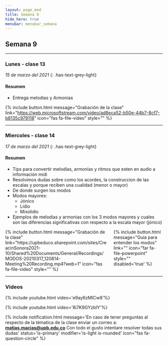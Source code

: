 ```yaml
---
layout: page_mod
title: Semana 9
hide_hero: true
menubar: menubar_semana
---
```


## Semana 9

---

### Lunes - clase 13

<!-- ignore-prettier-start -->

_15 de marzo del 2021_
{: .has-text-grey-light}

<!-- ignore-prettier-end -->

#### Resumen

- Entrega melodias y Armonias

{% include button.html
message="Grabación de la clase"
link="https://web.microsoftstream.com/video/ad8eca52-b50e-44b7-8cf7-b8135c979118"
icon="fas fa-file-video"
style=""
%}

---

### Miercoles - clase 14

<!-- ignore-prettier-start -->

_17 de marzo del 2021_
{: .has-text-grey-light}

<!-- ignore-prettier-end -->

#### Resumen

- Tips para convertir melodías, armonías y ritmos que esten en audio a información midi
- Resolvimos dudas sobre como los acordes, la construccion de las escalas y porque reciben una cualidad (menor o mayor)
- De donde surgen los modos
- Modos mayores:
  - Jónico
  - Lidio
  - Mixolidio
- Ejemplos de melodias y armonias con los 3 modos mayores y cuales son las diferencias significativas con respecto a la escala mayor (jónico)

<div class='columns'>
    <div class='column'>
    {% include button.html
message="Grabación de la clase"
link="https://upbeduco.sharepoint.com/sites/CreacinSonora2021-10/Shared%20Documents/General/Recordings/MODOS-20210317_120814-Meeting%20Recording.mp4?web=1"
icon="fas fa-file-video"
style=""
%}
    </div>
    <div class='column'>
    {% include button.html
message="Guía para entender los modos"
link=""
icon="far fa-file-powerpoint"
style=""
disabled='true'
%}
    </div>
</div>

---

### Videos

{% include youtube.html video='e9ay6zMICw8'%}

{% include youtube.html video='8i7K9GYzbIY'%}

{% include notification.html
message='En caso de tener preguntas al respecto de la tématica de la clase enviar un correo a: **matias.macias@upb.edu.co**
Con todo el gusto intentare resolver todas sus dudas'
status='is-primary'
modifier='is-light is-rounded'
icon="fas fa-question-circle"
%}
